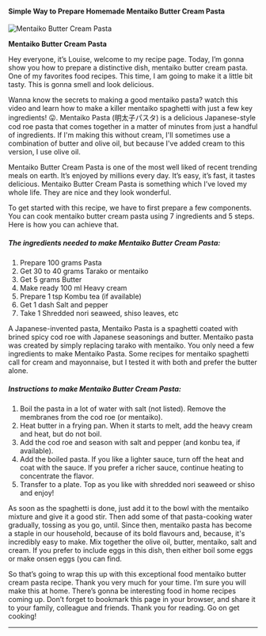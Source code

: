             

#### Simple Way to Prepare Homemade Mentaiko Butter Cream Pasta

![Mentaiko Butter Cream Pasta](https://img-global.cpcdn.com/recipes/5314707964559360/751x532cq70/mentaiko-butter-cream-pasta-recipe-main-photo.jpg)

**Mentaiko Butter Cream Pasta**

Hey everyone, it’s Louise, welcome to my recipe page. Today, I’m gonna show you how to prepare a distinctive dish, mentaiko butter cream pasta. One of my favorites food recipes. This time, I am going to make it a little bit tasty. This is gonna smell and look delicious.

Wanna know the secrets to making a good mentaiko pasta? watch this video and learn how to make a killer mentaiko spaghetti with just a few key ingredients! 😛. Mentaiko Pasta (明太子パスタ) is a delicious Japanese-style cod roe pasta that comes together in a matter of minutes from just a handful of ingredients. If I'm making this without cream, I'll sometimes use a combination of butter and olive oil, but because I've added cream to this version, I use olive oil.

Mentaiko Butter Cream Pasta is one of the most well liked of recent trending meals on earth. It’s enjoyed by millions every day. It’s easy, it’s fast, it tastes delicious. Mentaiko Butter Cream Pasta is something which I’ve loved my whole life. They are nice and they look wonderful.

To get started with this recipe, we have to first prepare a few components. You can cook mentaiko butter cream pasta using 7 ingredients and 5 steps. Here is how you can achieve that.

##### The ingredients needed to make Mentaiko Butter Cream Pasta:

1.  Prepare 100 grams Pasta
2.  Get 30 to 40 grams Tarako or mentaiko
3.  Get 5 grams Butter
4.  Make ready 100 ml Heavy cream
5.  Prepare 1 tsp Kombu tea (if available)
6.  Get 1 dash Salt and pepper
7.  Take 1 Shredded nori seaweed, shiso leaves, etc

A Japanese-invented pasta, Mentaiko Pasta is a spaghetti coated with brined spicy cod roe with Japanese seasonings and butter. Mentaiko pasta was created by simply replacing tarako with mentaiko. You only need a few ingredients to make Mentaiko Pasta. Some recipes for mentaiko spaghetti call for cream and mayonnaise, but I tested it with both and prefer the butter alone.

##### Instructions to make Mentaiko Butter Cream Pasta:

1.  Boil the pasta in a lot of water with salt (not listed). Remove the membranes from the cod roe (or mentaiko).
2.  Heat butter in a frying pan. When it starts to melt, add the heavy cream and heat, but do not boil.
3.  Add the cod roe and season with salt and pepper (and konbu tea, if available).
4.  Add the boiled pasta. If you like a lighter sauce, turn off the heat and coat with the sauce. If you prefer a richer sauce, continue heating to concentrate the flavor.
5.  Transfer to a plate. Top as you like with shredded nori seaweed or shiso and enjoy!

As soon as the spaghetti is done, just add it to the bowl with the mentaiko mixture and give it a good stir. Then add some of that pasta-cooking water gradually, tossing as you go, until. Since then, mentaiko pasta has become a staple in our household, because of its bold flavours and, because, it's incredibly easy to make. Mix together the olive oil, butter, mentaiko, salt and cream. If you prefer to include eggs in this dish, then either boil some eggs or make onsen eggs (you can find.

So that’s going to wrap this up with this exceptional food mentaiko butter cream pasta recipe. Thank you very much for your time. I’m sure you will make this at home. There’s gonna be interesting food in home recipes coming up. Don’t forget to bookmark this page in your browser, and share it to your family, colleague and friends. Thank you for reading. Go on get cooking!

* * *